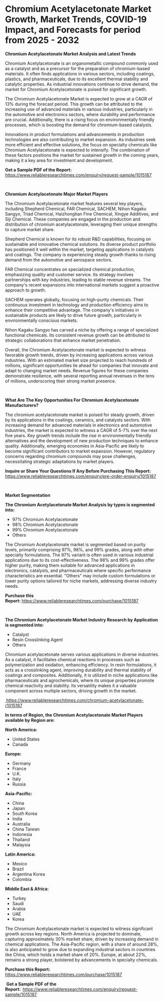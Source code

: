 <p><h1>Chromium Acetylacetonate Market Growth, Market Trends, COVID-19 Impact, and Forecasts for period from 2025 - 2032</h1></p><p><strong>Chromium Acetylacetonate Market Analysis and Latest Trends</strong></p>
<p><p>Chromium Acetylacetonate is an organometallic compound commonly used as a catalyst and as a precursor for the preparation of chromium-based materials. It often finds applications in various sectors, including coatings, plastics, and pharmaceuticals, due to its excellent thermal stability and catalytic properties. As industrial innovations continue to drive demand, the market for Chromium Acetylacetonate is poised for significant growth.</p><p>The Chromium Acetylacetonate Market is expected to grow at a CAGR of 13% during the forecast period. This growth can be attributed to the increasing use of advanced materials in various industries, particularly in the automotive and electronics sectors, where durability and performance are crucial. Additionally, there is a rising focus on environmentally friendly processes, which is boosting the demand for chromium-based catalysts. </p><p>Innovations in product formulations and advancements in production technologies are also contributing to market expansion. As industries seek more efficient and effective solutions, the focus on specialty chemicals like Chromium Acetylacetonate is expected to intensify. The combination of these factors positions the market for sustained growth in the coming years, making it a key area for investment and development.</p></p>
<p><strong>Get a Sample PDF of the Report:&nbsp;</strong> <a href="https://www.reliableresearchtimes.com/enquiry/request-sample/1015187?utm_campaign=2646&utm_medium=2&utm_source=Github&utm_content=ia&utm_term=17042025&utm_id=chromium-acetylacetonate">https://www.reliableresearchtimes.com/enquiry/request-sample/1015187</a></p>
<p>&nbsp;</p>
<p><strong>Chromium Acetylacetonate Major Market Players</strong></p>
<p><p>The Chromium Acetylacetonate market features several key players, including Shepherd Chemical, FAR Chemical, SACHEM, Nihon Kagaku Sangyo, Triad Chemical, Haizhongtian Fine Chemical, Xingye Additives, and Siji Chemical. These companies are engaged in the production and distribution of chromium acetylacetonate, leveraging their unique strengths to capture market share.</p><p>Shepherd Chemical is known for its robust R&D capabilities, focusing on sustainable and innovative chemical solutions. Its diverse product portfolio has positioned it well within the market, targeting applications in catalysts and coatings. The company is experiencing steady growth thanks to rising demand from the automotive and aerospace sectors.</p><p>FAR Chemical concentrates on specialized chemical production, emphasizing quality and customer service. Its strategy involves partnerships with key industries, leading to stable revenue streams. The company's recent expansions into international markets suggest a proactive approach to growth.</p><p>SACHEM operates globally, focusing on high-purity chemicals. Their continuous investment in technology and production efficiency aims to enhance their competitive advantage. The company's initiatives in sustainable products are likely to drive future growth, particularly in environmentally conscious markets.</p><p>Nihon Kagaku Sangyo has carved a niche by offering a range of specialized functional chemicals. Its consistent revenue growth can be attributed to strategic collaborations that enhance market penetration.</p><p>Overall, the Chromium Acetylacetonate market is expected to witness favorable growth trends, driven by increasing applications across various industries. With an estimated market size projected to reach hundreds of millions, significant opportunities lie ahead for companies that innovate and adapt to changing market needs. Revenue figures for these companies demonstrate resilience, with several reporting annual revenues in the tens of millions, underscoring their strong market presence.</p></p>
<p>&nbsp;</p>
<p><strong>What Are The Key Opportunities For Chromium Acetylacetonate Manufacturers?</strong></p>
<p><p>The chromium acetylacetonate market is poised for steady growth, driven by its applications in the coatings, ceramics, and catalysts sectors. With increasing demand for advanced materials in electronics and automotive industries, the market is expected to witness a CAGR of 5-7% over the next five years. Key growth trends include the rise in environmentally friendly alternatives and the development of new production techniques to enhance quality. Additionally, emerging economies in Asia-Pacific are likely to become significant contributors to market expansion. However, regulatory concerns regarding chromium compounds may pose challenges, necessitating strategic adaptations by market players.</p></p>
<p><strong>Inquire or Share Your Questions If Any Before Purchasing This Report:</strong> <a href="https://www.reliableresearchtimes.com/enquiry/pre-order-enquiry/1015187?utm_campaign=2646&utm_medium=2&utm_source=Github&utm_content=ia&utm_term=17042025&utm_id=chromium-acetylacetonate">https://www.reliableresearchtimes.com/enquiry/pre-order-enquiry/1015187</a></p>
<p>&nbsp;</p>
<p><strong>Market Segmentation</strong></p>
<p><strong>The Chromium Acetylacetonate Market Analysis by types is segmented into:</strong></p>
<p><ul><li>97% Chromium Acetylacetonate</li><li>98% Chromium Acetylacetonate</li><li>99% Chromium Acetylacetonate</li><li>Others</li></ul></p>
<p><p>The Chromium Acetylacetonate market is segmented based on purity levels, primarily comprising 97%, 98%, and 99% grades, along with other specialty formulations. The 97% variant is often used in various industrial applications due to its cost-effectiveness. The 98% and 99% grades offer higher purity, making them suitable for advanced applications in electronics, catalysts, and pharmaceuticals where specific performance characteristics are essential. "Others" may include custom formulations or lower purity options tailored for niche markets, addressing diverse industry needs.</p></p>
<p><strong>Purchase this Report:&nbsp;</strong><a href="https://www.reliableresearchtimes.com/purchase/1015187?utm_campaign=2646&utm_medium=2&utm_source=Github&utm_content=ia&utm_term=17042025&utm_id=chromium-acetylacetonate">https://www.reliableresearchtimes.com/purchase/1015187</a></p>
<p>&nbsp;</p>
<p><strong>The Chromium Acetylacetonate Market Industry Research by Application is segmented into:</strong></p>
<p><ul><li>Catalyst</li><li>Resin Crosslinking Agent</li><li>Others</li></ul></p>
<p><p>Chromium acetylacetonate serves various applications in diverse industries. As a catalyst, it facilitates chemical reactions in processes such as polymerization and oxidation, enhancing efficiency. In resin formulations, it acts as a crosslinking agent, improving durability and thermal stability of coatings and composites. Additionally, it is utilized in niche applications like pharmaceuticals and agrochemicals, where its unique properties promote chemical reactivity and stability. Its versatility makes it a valuable component across multiple sectors, driving growth in the market.</p></p>
<p><a href="https://www.reliableresearchtimes.com/chromium-acetylacetonate-r1015187?utm_campaign=2646&utm_medium=2&utm_source=Github&utm_content=ia&utm_term=17042025&utm_id=chromium-acetylacetonate">&nbsp;https://www.reliableresearchtimes.com/chromium-acetylacetonate-r1015187</a></p>
<p><strong>In terms of Region, the Chromium Acetylacetonate Market Players available by Region are:</strong></p>
<p>
    <p> <strong> North America: </strong>
        <ul>
            <li>United States</li>
            <li>Canada</li>
        </ul>
        </p> 
    <p> <strong> Europe: </strong>
        <ul>
            <li>Germany</li>
            <li>France</li>
            <li>U.K.</li>
            <li>Italy</li>
            <li>Russia</li>
        </ul>
        </p> 
    <p> <strong> Asia-Pacific: </strong>
        <ul>
            <li>China</li>
            <li>Japan</li>
            <li>South Korea</li>
            <li>India</li>
            <li>Australia</li>
            <li>China Taiwan</li>
            <li>Indonesia</li>
            <li>Thailand</li>
            <li>Malaysia</li>
        </ul>
        </p> 
    <p> <strong> Latin America: </strong>
        <ul>
            <li>Mexico</li>
            <li>Brazil</li>
            <li>Argentina Korea</li>
            <li>Colombia</li>
        </ul>
        </p> 
    <p> <strong> Middle East & Africa: </strong>
        <ul>
            <li>Turkey</li>
            <li>Saudi</li>
            <li>Arabia</li>
            <li>UAE</li>
            <li>Korea</li>
        </ul>
    </p>
    </p>
<p><p>The Chromium Acetylacetonate market is expected to witness significant growth across key regions. North America is projected to dominate, capturing approximately 30% market share, driven by increasing demand in chemical applications. The Asia-Pacific region, with a share of around 28%, is also anticipated to grow due to expanding industrial sectors in countries like China, which holds a market share of 20%. Europe, at about 22%, remains a strong player, bolstered by advancements in specialty chemicals.</p></p>
<p><strong>Purchase this Report: </strong><a href="https://www.reliableresearchtimes.com/purchase/1015187?utm_campaign=2646&utm_medium=2&utm_source=Github&utm_content=ia&utm_term=17042025&utm_id=chromium-acetylacetonate">https://www.reliableresearchtimes.com/purchase/1015187</a></p>
<p>&nbsp;<strong>Get a Sample PDF of the Report:&nbsp;&nbsp;</strong><a href="https://www.reliableresearchtimes.com/enquiry/request-sample/1015187?utm_campaign=2646&utm_medium=2&utm_source=Github&utm_content=ia&utm_term=17042025&utm_id=chromium-acetylacetonate">https://www.reliableresearchtimes.com/enquiry/request-sample/1015187</a></p>
<p><strong></strong></p>
<p><p></p><p></p><p></p></p>